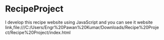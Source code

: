 # RecipeProject
I develop this recipe website using JavaScript and you can see it website link,file:///C:/Users/Engr%20Pawan%20Kumar/Downloads/Recipe%20Project/Recipe%20Project/index.html
